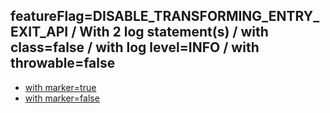 ## featureFlag=DISABLE_TRANSFORMING_ENTRY_EXIT_API / With 2 log statement(s) / with class=false / with log level=INFO / with throwable=false

* [with marker=true](marker-true/index.md)
* [with marker=false](marker-false/index.md)


